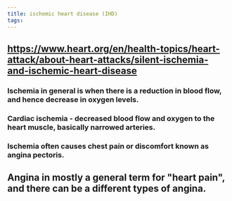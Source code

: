 ```yaml
---
title: ischemic heart disease (IHD)
tags:
---
```


## https://www.heart.org/en/health-topics/heart-attack/about-heart-attacks/silent-ischemia-and-ischemic-heart-disease
### Ischemia in general is when there is a reduction in blood flow, and hence decrease in oxygen levels.
### Cardiac ischemia - decreased blood flow and oxygen to the heart muscle, basically narrowed arteries.
### Ischemia often causes chest pain or discomfort known as angina pectoris.
## Angina in mostly a general term for "heart pain", and there can be a different types of angina.
